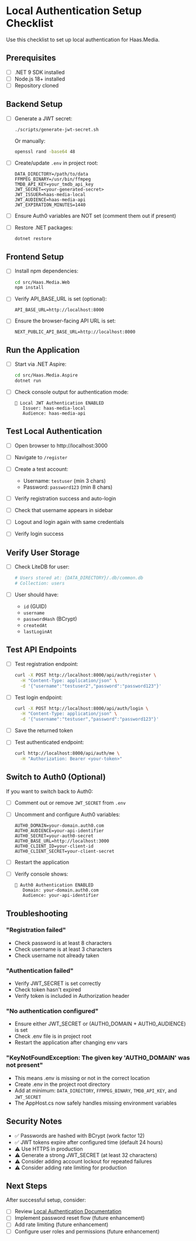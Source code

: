# Local Authentication Setup Checklist

Use this checklist to set up local authentication for Haas.Media.

## Prerequisites

- [ ] .NET 9 SDK installed
- [ ] Node.js 18+ installed
- [ ] Repository cloned

## Backend Setup

- [ ] Generate a JWT secret:

  ```bash
  ./scripts/generate-jwt-secret.sh
  ```

  Or manually:

  ```bash
  openssl rand -base64 48
  ```

- [ ] Create/update `.env` in project root:

  ```env
  DATA_DIRECTORY=/path/to/data
  FFMPEG_BINARY=/usr/bin/ffmpeg
  TMDB_API_KEY=your_tmdb_api_key
  JWT_SECRET=<your-generated-secret>
  JWT_ISSUER=haas-media-local
  JWT_AUDIENCE=haas-media-api
  JWT_EXPIRATION_MINUTES=1440
  ```

- [ ] Ensure Auth0 variables are NOT set (comment them out if present)

- [ ] Restore .NET packages:
  ```bash
  dotnet restore
  ```

## Frontend Setup

- [ ] Install npm dependencies:

  ```bash
  cd src/Haas.Media.Web
  npm install
  ```

- [ ] Verify API_BASE_URL is set (optional):
  ```env
  API_BASE_URL=http://localhost:8000
  ```

- [ ] Ensure the browser-facing API URL is set:
  ```env
  NEXT_PUBLIC_API_BASE_URL=http://localhost:8000
  ```

## Run the Application

- [ ] Start via .NET Aspire:

  ```bash
  cd src/Haas.Media.Aspire
  dotnet run
  ```

- [ ] Check console output for authentication mode:
  ```
  🔐 Local JWT Authentication ENABLED
     Issuer: haas-media-local
     Audience: haas-media-api
  ```

## Test Local Authentication

- [ ] Open browser to http://localhost:3000

- [ ] Navigate to `/register`

- [ ] Create a test account:
  - Username: `testuser` (min 3 chars)
  - Password: `password123` (min 8 chars)

- [ ] Verify registration success and auto-login

- [ ] Check that username appears in sidebar

- [ ] Logout and login again with same credentials

- [ ] Verify login success

## Verify User Storage

- [ ] Check LiteDB for user:

  ```bash
  # Users stored at: {DATA_DIRECTORY}/.db/common.db
  # Collection: users
  ```

- [ ] User should have:
  - `id` (GUID)
  - `username`
  - `passwordHash` (BCrypt)
  - `createdAt`
  - `lastLoginAt`

## Test API Endpoints

- [ ] Test registration endpoint:

  ```bash
  curl -X POST http://localhost:8000/api/auth/register \
    -H "Content-Type: application/json" \
    -d '{"username":"testuser2","password":"password123"}'
  ```

- [ ] Test login endpoint:

  ```bash
  curl -X POST http://localhost:8000/api/auth/login \
    -H "Content-Type: application/json" \
    -d '{"username":"testuser","password":"password123"}'
  ```

- [ ] Save the returned token

- [ ] Test authenticated endpoint:
  ```bash
  curl http://localhost:8000/api/auth/me \
    -H "Authorization: Bearer <your-token>"
  ```

## Switch to Auth0 (Optional)

If you want to switch back to Auth0:

- [ ] Comment out or remove `JWT_SECRET` from `.env`

- [ ] Uncomment and configure Auth0 variables:

  ```env
  AUTH0_DOMAIN=your-domain.auth0.com
  AUTH0_AUDIENCE=your-api-identifier
  AUTH0_SECRET=your-auth0-secret
  AUTH0_BASE_URL=http://localhost:3000
  AUTH0_CLIENT_ID=your-client-id
  AUTH0_CLIENT_SECRET=your-client-secret
  ```

- [ ] Restart the application

- [ ] Verify console shows:
  ```
  🔐 Auth0 Authentication ENABLED
     Domain: your-domain.auth0.com
     Audience: your-api-identifier
  ```

## Troubleshooting

### "Registration failed"

- Check password is at least 8 characters
- Check username is at least 3 characters
- Check username not already taken

### "Authentication failed"

- Verify JWT_SECRET is set correctly
- Check token hasn't expired
- Verify token is included in Authorization header

### "No authentication configured"

- Ensure either JWT_SECRET or (AUTH0_DOMAIN + AUTH0_AUDIENCE) is set
- Check .env file is in project root
- Restart the application after changing env vars

### "KeyNotFoundException: The given key 'AUTH0_DOMAIN' was not present"

- This means .env is missing or not in the correct location
- Create .env in the project root directory
- Add at minimum: `DATA_DIRECTORY`, `FFMPEG_BINARY`, `TMDB_API_KEY`, and `JWT_SECRET`
- The AppHost.cs now safely handles missing environment variables

## Security Notes

- ✅ Passwords are hashed with BCrypt (work factor 12)
- ✅ JWT tokens expire after configured time (default 24 hours)
- ⚠️ Use HTTPS in production
- ⚠️ Generate a strong JWT_SECRET (at least 32 characters)
- ⚠️ Consider adding account lockout for repeated failures
- ⚠️ Consider adding rate limiting for production

## Next Steps

After successful setup, consider:

- [ ] Review [Local Authentication Documentation](./local-authentication.md)
- [ ] Implement password reset flow (future enhancement)
- [ ] Add rate limiting (future enhancement)
- [ ] Configure user roles and permissions (future enhancement)
